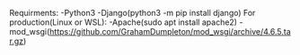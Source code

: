 Requirments:
-Python3
-Django(python3 -m pip install django)
For production(Linux or WSL):
-Apache(sudo apt install apache2)
-mod_wsgi(https://github.com/GrahamDumpleton/mod_wsgi/archive/4.6.5.tar.gz)